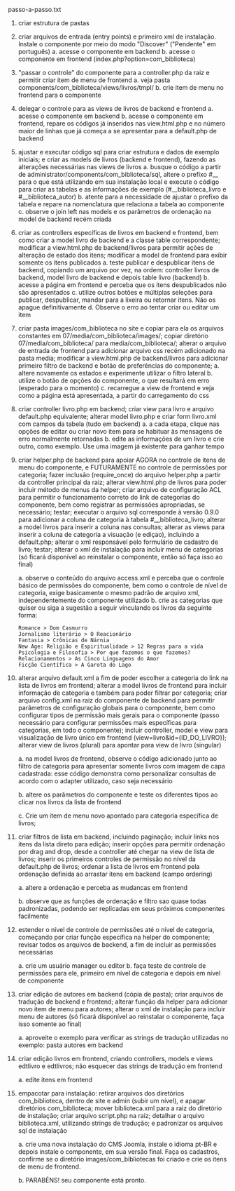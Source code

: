 passo-a-passo.txt

01. criar estrutura de pastas

02. criar arquivos de entrada (entry points) e primeiro xml de instalação. Instale o componente por meio do modo "Discover" ("Pendente" em português)
	a. acesse o componente em backend
	b. acesse o componente em frontend (index.php?option=com_biblioteca)

03. "passar o controle" do componente para a controller.php da raiz e permitir criar item de menu de frontend
	a. veja pasta components/com_biblioteca/views/livros/tmpl/
	b. crie item de menu no frontend para o componente

04. delegar o controle para as views de livros de backend e frontend
	a. acesse o componente em backend
	b. acesse o componente em frontend, repare os códigos já inseridos nas view.html.php e no número maior de linhas que já começa a se apresentar para a default.php de backend

05. ajustar e executar código sql para criar estrutura e dados de exemplo iniciais; e criar as models de livros (backend e frontend), fazendo as 	alterações necessárias nas views de livros
	a. busque o código a partir de administrator/components/com_biblioteca/sql, altere o prefixo #__ para o que está utilizando em sua instalação local e execute o código para criar as tabelas e as informações de exemplo (#__biblioteca_livro e #__biblioteca_autor)
	b. atente para a necessidade de ajustar o prefixo da tabela e repare na nomenclatura que relaciona a tabela ao componente
	c. observe o join left nas models e os parâmetros de ordenação na model de backend recém criada

06. criar as controllers específicas de livros em backend e frontend, bem como criar a model livro de backend e a classe table correspondente; modificar a view.html.php de backend/livros para permitir ações de alteração de estado dos itens; modificar a model de frontend para exibir somente os itens publicados
	a. teste publicar e despublicar itens de backend, copiando um arquivo por vez, na ordem: controller livros de backend, model livro de backend e depois table livro (backend)
	b. acesse a página em frontend e perceba que os itens despublicados não são apresentados
	c. utilize outros botões e múltiplas seleções para publicar, despublicar, mandar para a lixeira ou retornar itens. Não os apague definitivamente
	d. Observe o erro ao tentar criar ou editar um item

07. criar pasta images/com_biblioteca no site e copiar para ela os arquivos constantes em 07/media/com_biblioteca/images/; copiar diretório 07/media/com_biblioteca/ para media/com_biblioteca/; alterar o arquivo de entrada de frontend para adicionar arquivo css recém adicionado na pasta media; modificar a view.html.php de backend/livros para adicionar  primeiro filtro de backend e botão de preferências do componente;
	a. altere novamente os estados e experimente utilizar o filtro lateral
	b. utilize o botão de opções do componente, o que resultará em erro (esperado para o momento)
	c. recarregue a view de frontend e veja como a página está apresentada, a partir do carregamento do css

08. criar controller livro.php em backend; criar view para livro e arquivo default.php equivalente; alterar model livro.php e criar form livro.xml com campos da tabela (tudo em backend)
	a. a cada etapa, clique nas opções de editar ou criar novo item para se habituar às mensagens de erro normalmente retornadas
	b. edite as informações de um livro e crie outro, como exemplo. Use uma imagem já existente para ganhar tempo
	
09. criar helper.php de backend para apoiar AGORA no controle de itens de menu do componente, e FUTURAMENTE no controle de permissões por categoria; fazer inclusão (require_once) do arquivo helper.php a partir da controller principal da raiz; alterar view.html.php de livros para poder incluir método de menus da helper; criar arquivo de configuração ACL para permitir o funcionamento correto do link de categorias do componente, bem como registrar as permissões apropriadas, se necessário; testar; executar o arquivo sql corresponde à versão 0.9.0 para adicionar a coluna de categoria à tabela #__biblioteca_livro; alterar a model livros para inserir a coluna nas consultas; alterar as views para inserir a coluna de categoria a visuação (e ediçao), incluindo a default.php; alterar o xml responsável pelo formulário de cadastro de livro; testar; alterar o xml de instalação para incluir menu de categorias (só ficará disponível ao reinstalar o componente, então só faça isso ao final)

	a. observe o conteúdo do arquivo access.xml e perceba que o controle básico de permissões do componente, bem como o controle de nível de categoria, exige basicamente o mesmo padrão de arquivo xml, independentemente do componente utilizado
	b. crie as categorias que quiser ou siga a sugestão a seguir vinculando os livros da seguinte forma:

		Romance > Dom Casmurro
		Jornalismo literário > O Reacionário
		Fantasia > Crônicas de Nárnia
		New Age: Religião e Espiritualidade > 12 Regras para a vida
		Psicologia e Filosofia > Por que fazemos o que fazemos?
		Relacionamentos > As Cinco Linguagens do Amor
		Ficção Científica > A Garota do Lago

10. alterar arquivo default.xml a fim de poder escolher a categoria do link na lista de livros em frontend; alterar a model livros de frontend para incluir informação de categoria e também para poder filtrar por categoria; criar arquivo config.xml na raiz do componente de backend para permitir parâmetros de configuração globais para o componente, bem como configurar tipos de permissão mais gerais para o componente (passo necessário para configurar permissões mais específicas para categorias, em todo o componente); incluir controller, model e view para visualização de livro único em frontend (view=livro&id={ID_DO_LIVRO}); alterar view de livros (plural) para apontar para view de livro (singular)

	a. na model livros de frontend, observe o código adicionado junto ao filtro de categoria para apresentar somente livros com imagem de capa cadastrada: esse código demonstra como personalizar consultas de acordo com o adapter utilizado, caso seja necessário

	b. altere os parâmetros do componente e teste os diferentes tipos ao clicar nos livros da lista de frontend

	c. Crie um item de menu novo apontado para categoria específica de livros;

11. criar filtros de lista em backend, incluindo paginação; incluir links nos itens da lista direto para edição; inserir opções para permitir ordenação por drag and drop, desde a controller até chegar na view de lista de livros; inserir os primeiros controles de permissão no nível da default.php de livros; ordenar a lista de livros em frontend pela ordenação definida ao arrastar itens em backend (campo ordering)
	
	a. altere a ordenação e perceba as mudancas em frontend

	b. observe que as funções de ordenação e filtro sao quase todas padronizadas, podendo ser replicadas em seus próximos componentes facilmente

12. estender o nível de controle de permissões até o nível de categoria, começando por criar função específica na helper do componente; revisar todos os arquivos de backend, a fim de incluir as permissões necessárias

	a. crie um usuário manager ou editor
	b. faça teste de controle de permissões para ele, primeiro em nível de categoria e depois em nível de componente


13. criar edição de autores em backend (cópia de pasta); criar arquivos de tradução de backend e frontend; alterar função da helper para adicionar novo item de menu para autores; alterar o xml de instalação para incluir menu de autores (só ficará disponível ao reinstalar o componente, faça isso somente ao final)

	a. aproveite o exemplo para verificar as strings de tradução utilizadas no exemplo: pasta autores em backend

14. criar edição livros em frontend, criando controllers, models e views edtlivro e edtlivros; não esquecer das strings de tradução em frontend

	a. edite itens em frontend

15. empacotar para instalação: retirar arquivos dos diretórios com_biblioteca, dentro de site e admin (subir um nível), e apagar diretórios com_biblioteca; mover biblioteca.xml para a raiz do diretório de instalação; criar arquivo script.php na raiz; detalhar o arquivo biblioteca.xml, utilizando strings de tradução; e padronizar os arquivos sql de instalação

	a. crie uma nova instalação do CMS Joomla, instale o idioma pt-BR e depois instale o componente, em sua versão final. Faça os cadastros, confirme se o diretório images/com_bibliotecas foi criado e crie os itens de menu de frontend.

	b. PARABÉNS! seu componente está pronto.



